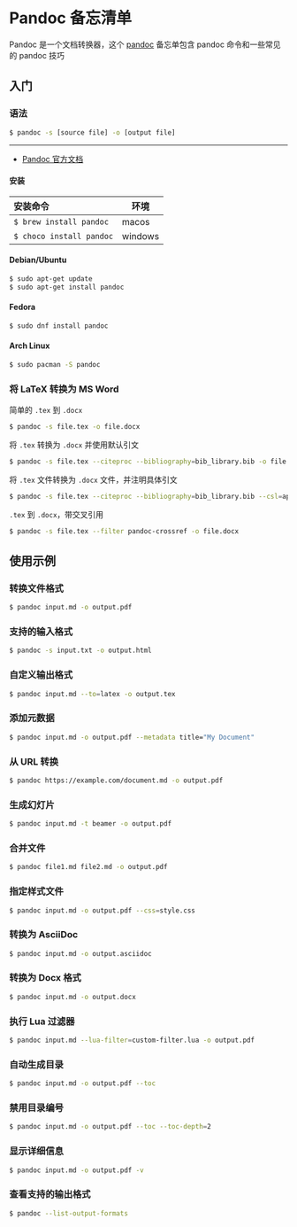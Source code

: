 
<!-- 
Source: https://github.com/jaywcjlove/reference/blob/main/docs/pandoc.md
Retrieved on: 2025-05-12
-->

Pandoc 备忘清单
===

Pandoc 是一个文档转换器，这个 [pandoc](https://pandoc.org/) 备忘单包含 pandoc 命令和一些常见的 pandoc 技巧

入门
---

### 语法

```bash
$ pandoc -s [source file] -o [output file]
```

---

- [Pandoc 官方文档](https://pandoc.org/)

#### 安装

安装命令 | 环境
:-|-
`$ brew install pandoc`   | macos
`$ choco install pandoc`    | windows

#### Debian/Ubuntu

```bash
$ sudo apt-get update
$ sudo apt-get install pandoc
```

#### Fedora

```bash
$ sudo dnf install pandoc
```

#### Arch Linux

```bash
$ sudo pacman -S pandoc
```

### 将 LaTeX 转换为 MS Word
<!--rehype:wrap-class=col-span-2-->

简单的 `.tex` 到 `.docx`

```bash
$ pandoc -s file.tex -o file.docx
```

将 `.tex` 转换为 `.docx` 并使用默认引文

```bash
$ pandoc -s file.tex --citeproc --bibliography=bib_library.bib -o file.docx
```

将 `.tex` 文件转换为 `.docx` 文件，并注明具体引文

```bash
$ pandoc -s file.tex --citeproc --bibliography=bib_library.bib --csl=apa.csl -o file.docx
```

`.tex` 到 `.docx`，带交叉引用

```bash
$ pandoc -s file.tex --filter pandoc-crossref -o file.docx
```

使用示例
---

### 转换文件格式

```bash
$ pandoc input.md -o output.pdf
```

### 支持的输入格式

```bash
$ pandoc -s input.txt -o output.html
```

### 自定义输出格式

```bash
$ pandoc input.md --to=latex -o output.tex
```

### 添加元数据

```bash
$ pandoc input.md -o output.pdf --metadata title="My Document"
```
<!--rehype:className=wrap-text-->

### 从 URL 转换

```bash
$ pandoc https://example.com/document.md -o output.pdf
```
<!--rehype:className=wrap-text-->

### 生成幻灯片

```bash
$ pandoc input.md -t beamer -o output.pdf
```

### 合并文件

```bash
$ pandoc file1.md file2.md -o output.pdf
```

### 指定样式文件

```bash
$ pandoc input.md -o output.pdf --css=style.css
```
<!--rehype:className=wrap-text-->

### 转换为 AsciiDoc

```bash
$ pandoc input.md -o output.asciidoc
```

### 转换为 Docx 格式

```bash
$ pandoc input.md -o output.docx
```

### 执行 Lua 过滤器

```bash
$ pandoc input.md --lua-filter=custom-filter.lua -o output.pdf
```
<!--rehype:className=wrap-text-->

### 自动生成目录

```bash
$ pandoc input.md -o output.pdf --toc
```

### 禁用目录编号

```bash
$ pandoc input.md -o output.pdf --toc --toc-depth=2
```
<!--rehype:className=wrap-text-->

### 显示详细信息

```bash
$ pandoc input.md -o output.pdf -v
```

### 查看支持的输出格式

```bash
$ pandoc --list-output-formats
```
